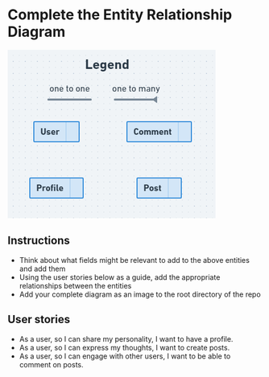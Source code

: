 # Complete the Entity Relationship Diagram

![](../assets/Blog_Domain_NoRelation.PNG)

## Instructions

- Think about what fields might be relevant to add to the above entities and add them
- Using the user stories below as a guide, add the appropriate relationships between the entities
- Add your complete diagram as an image to the root directory of the repo

## User stories

- As a user, so I can share my personality, I want to have a profile.
- As a user, so I can express my thoughts, I want to create posts.
- As a user, so I can engage with other users, I want to be able to comment on posts.